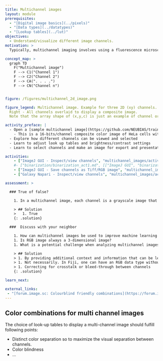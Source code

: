 ```yaml
---
title: Multichannel images
layout: module
prerequisites:
  - "[Digital image basics](../pixels)"
  - "[Data types](../datatypes)"
  - "[Lookup tables](../lut)"
objectives:
  - Understand/visualize different image channels.
motivation: >
  Typically, multichannel imaging involves using a fluorescence microscope equipped with multiple filter sets or detectors, each specific to a particular fluorophore's emission wavelength. In fluorescence microscopy, fluorescence signal of different dyes (at different wavelengths) can be registered simultaneously to one set of image spatial coordinates. Each signal then represents one channel and this information can be used to study/analyze various cellular and molecular processes e.g. colocalization.

concept_map: >
  graph TD
    F("Multichannel image")
    F --> C1("Channel 1")
    F --> C2("Channel 2")
    F --> CA(". . . .")
    F --> CN("Channel n")


figure: /figures/multichannel_2d_image.png

figure_legend: Multichannel image. Example for three 2D (xy) channels. Left - Each individual image is a channel shown in blue, red and green lookup tables.
  Right - All channels overlaid to display a composite image.
  Note that the array shape of (x,y,c) is just an example of channel order. The order may vary depending upon the data structure used to read image

activity_preface: |
  - Open a [sample multichannel image](https://github.com/NEUBIAS/training-resources/raw/master/image_data/xyc_16bit__cell_dna_nup_mts_actin.tif)
    - This is a 16-bits/channel composite color image of HeLa cells with stained dna, nuclear pore complexes, microtubules and actine respectively. Image courtesy of Monica Gobran, MPI-NAT, Göttingen.
  - Explore how different channels can be viewed and selected
  - Learn to adjust look up tables and brightness/contrast settings
  - Learn to select channels and make an image for export and presentation (e.g. RGB)

activities:
    - ["ImageJ GUI - Inspect/view channels", "multichannel_images/activity1_imagejgui.md", "markdown"]
    #- ["binarization/binarization_act1.md", [["ImageJ GUI", "binarization/binarization_act1_imagejgui.md"], ["ImageJ Macro", "binarization/binarization_act1_imagejmacro.ijm"], ["ImageJ Jython", "binarization/binarization_act1_jython.py"], ["skimage napari", "binarization/binarization_act1_skimage_napari.py", "python"]]]
    - ["ImageJ GUI - Save channels as Tiff/RGB image", "multichannel_images/activity2_imagejgui.md", "markdown"]
    - ["Galaxy Napari - Inspect/view channels", "multichannel_images/activity1_galaxy.md", "markdown"]

assessment: >

  ### True of false?

    1. In a multichannel image, each channel is a grayscale image that represents different data

    > ## Solution
    >   1. True
    {: .solution}

  ###  Discuss with your neighbor

    1. How can multichannel images be used to improve machine learning models for image/object classification?
    1. Is RGB image always a 3-dimensional image?
    1. What is a potential challenge when analyzing multichannel images?

    > ## Solution
    > 1. By providing additional context and information that can be leveraged by the model
    > 1. Not necessarily. In Fiji, one can have an RGB data type without alteration of the image array dimensions (still 2D for xy-images). However, in MALTAB and Python, for an RGB, an image array must be at least 3-dimensional
    > 1. Correcting for crosstalk or bleed-through between channels
    {: .solution}

learn_next:

external_links:
 - "[forum.image.sc: Colourblind friendly combinations](https://forum.image.sc/t/colourblind-friendly-colour-combinations/92567)"
---
```

## Color combinations for multi channel images
The choice of look-up tables to display a multi-channel image should fulfill following points:
 * Distinct color separation so to maximize the visual separation between channels.
 * Color blindness
 * ...